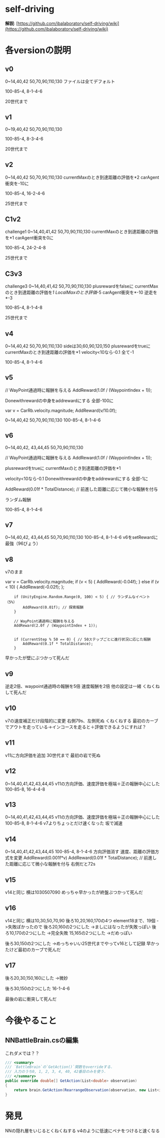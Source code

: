 # self-driving
**解説**: [https://github.com/ibalaboratory/self-driving/wiki](https://github.com/ibalaboratory/self-driving/wiki)

# 各versionの説明
## v0
0~14,40,42
50,70,90,110,130
ファイルは全てデフォルト

100-85-4, 8-1-4-6

20世代まで

## v1
0~19,40,42
50,70,90,110,130

100-85-4, 8-3-4-6

20世代まで

## v2
0~14,40,42
50,70,90,110,130
currentMaxのとき到達距離の評価を*2
carAgent衝突を-10に

100-85-4, 16-2-4-6

25世代まで

## C1v2
challenge1
0~14,40,41,42
50,70,90,110,130
currentMaxのとき到達距離の評価を*1
carAgent衝突を0に

100-85-4, 24-2-4-8

25世代まで

## C3v3
challenge3
0~14,40,41,42
50,70,90,110,130
plusrewardをfalseに
currentMaxのとき到達距離の評価を*1
LocalMaxのとき評価*-5
carAgent衝突を*-10
逆走を*-3


100-85-4, 8-1-4-8

25世代まで

## v4
0~14,40,42
50,70,90,110,130
sideは30,60,90,120,150
plusrewardをtrueに
currentMaxのとき到達距離の評価を*1
velocity<10なら-0.1
全て-1

100-85-4, 8-1-4-6


## v5
// WayPoint通過時に報酬を与える
AddReward(1.0f / (WaypointIndex + 1));

Donewithrewardの中身をaddrewardにする
全部-100に

var v = CarRb.velocity.magnitude;
AddReward(v/10.0f);


0~14,40,42
50,70,90,110,130
100-85-4, 8-1-4-6


## v6
0~14,40,42, 43,44,45
50,70,90,110,130

// WayPoint通過時に報酬を与える
AddReward(1.0f / (WaypointIndex + 1));

plusrewardをtrueに
currentMaxのとき到達距離の評価を*1

velocity<10なら-0.1
Donewithrewardの中身をaddrewardにする
全部-1に

AddReward(0.01f * TotalDistance); // 前進した距離に応じて微小な報酬を付与

ランダム報酬

100-85-4, 8-1-4-6

## v7
0~14,40,42, 43,44,45
50,70,90,110,130
100-85-4, 8-1-4-6
v6をsetRewardに
最強（96びょう）


## v8

v7のまま

var v = CarRb.velocity.magnitude;
        if (v < 5) {
            AddReward(-0.04f);
        }
        else if (v < 10) {
            AddReward(-0.02f);
        };

        if (UnityEngine.Random.Range(0, 100) < 5) { // ランダムなイベント（5%）
            AddReward(0.01f); // 探索報酬
        }

        // WayPoint通過時に報酬を与える
        AddReward(2.0f / (WaypointIndex + 1));


        if (CurrentStep % 50 == 0) { // 50ステップごとに進行状況に応じた報酬
            AddReward(0.1f * TotalDistance);
        }

早かったが壁にぶつかって死んだ

## v9
逆走2倍、waypoint通過時の報酬を5倍
速度報酬を2倍
他の設定は一緒
くねくねして死んだ

## v10
v7の速度補正だけ段階的に変更
右側79s、左側死ぬ
くねくねする
最初のカーブでアウトを走っている->インコースを走ると＋評価できるようにすれば？

## v11
v11に方向評価を追加
30世代まで
最初の岩で死ぬ

## v12
0~14,40,41,42,43,44,45
v11の方向評価、速度評価を極端＋正の報酬中心にした
100-85-8, 16-4-4-8

## v13
0~14,40,41,42,43,44,45
v11の方向評価、速度評価を極端＋正の報酬中心にした
100-85-8, 8-1-4-6
v7よりちょっとだけ速くなった
坂で減速

## v14
0~14,40,41,42,43,44,45
100-85-4, 8-1-4-6
方向評価消す
速度、距離の評価方式を変更
AddReward(0.001f*v)
AddReward(0.01f * TotalDistance); // 前進した距離に応じて微小な報酬を付与
右側だと72s

## v15
v14と同じ
横は1030507090
めっちゃ早かったが終盤ぶつかって死んだ

## v16
v14と同じ
横は10,30,50,70,90
後ろ10,20,160,170の4つ
element18まで、19個
->失敗ぽかったので
後ろ20,160の2つにした
->ましにはなったが失敗っぽい
後ろ10,170の2つにした
->完全失敗
15,165の2つにした
->だめっぽい

後ろ30,150の2つにした
->めっちゃいい25世代までやってv16として記録
早かったけど最初のカーブで死んだ

## v17
後ろ20,30,150,160にした
->微妙

後ろ30,150の2つにした
16-1-4-6

最後の岩に衝突して死んだ

# 今後やること
## NNBattleBrain.csの編集
これダメでは？？
```cs
/// <summary>
/// `BattleBrain`の`GetAction()`関数をoverrideする.
/// 入力のうち0, 1, 2, 3, 4, 40, 42番目のみを使う.
/// </summary>
public override double[] GetAction(List<double> observation)
{
    return brain.GetAction(RearrangeObservation(observation, new List<int>{0, 1, 2, 3, 4, 40, 42}));
}
```


# 発見
NNの隠れ層をいじるとくねくねする
v4のように低速にペナをつけると速くなる